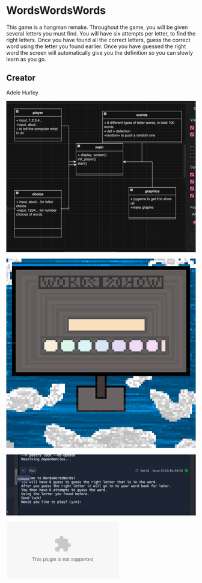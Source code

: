 # WordsWordsWords
This game is a hangman remake. Throughout the game, you will be given several letters you must find. You will have six attempts per letter, to find the right letters. Once you have found all the correct letters, guess the correct word using the letter you found earlier. Once you have guessed the right word the screen will automatically give you the definition so you can slowly learn as you go.

## Creator
Adele Hurley


![Class Diagram](images/mockup.png)

![Mockup](images/gamegr.png)

![Start Screen](images/startscreen.png)

![sources file](src/wordswordswords.zip)
